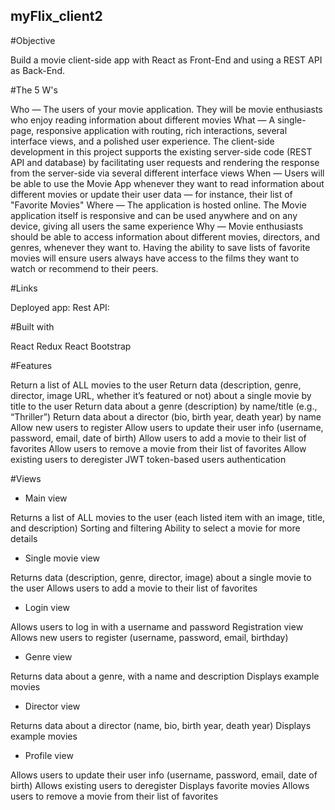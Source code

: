 ## myFlix_client2

#Objective

Build a movie client-side app with React as Front-End and using a REST API as Back-End.

#The 5 W's

Who — The users of your movie application. They will be movie enthusiasts who enjoy reading information about different movies
What — A single-page, responsive application with routing, rich interactions, several interface views, and a polished user experience. The client-side development in this project supports the existing server-side code (REST API and database) by facilitating user requests and rendering the response from the server-side via several different interface views
When — Users will be able to use the Movie App whenever they want to read information about different movies or update their user data — for instance, their list of "Favorite Movies"
Where — The application is hosted online. The Movie application itself is responsive and can be used anywhere and on any device, giving all users the same experience
Why — Movie enthusiasts should be able to access information about different movies, directors, and genres, whenever they want to. Having the ability to save lists of favorite movies will ensure users always have access to the films they want to watch or recommend to their peers.

#Links

Deployed app:
Rest API:

#Built with

React
Redux
React Bootstrap

#Features

Return a list of ALL movies to the user
Return data (description, genre, director, image URL, whether it’s featured or not) about a single movie by title to the user
Return data about a genre (description) by name/title (e.g., “Thriller”)
Return data about a director (bio, birth year, death year) by name
Allow new users to register
Allow users to update their user info (username, password, email, date of birth)
Allow users to add a movie to their list of favorites
Allow users to remove a movie from their list of favorites
Allow existing users to deregister
JWT token-based users authentication

#Views

- Main view

Returns a list of ALL movies to the user (each listed item with an image, title, and description)
Sorting and filtering
Ability to select a movie for more details

- Single movie view

Returns data (description, genre, director, image) about a single movie to the user
Allows users to add a movie to their list of favorites

- Login view

Allows users to log in with a username and password
Registration view
Allows new users to register (username, password, email, birthday)

- Genre view

Returns data about a genre, with a name and description
Displays example movies

- Director view

Returns data about a director (name, bio, birth year, death year)
Displays example movies

- Profile view

Allows users to update their user info (username, password, email, date of birth)
Allows existing users to deregister
Displays favorite movies
Allows users to remove a movie from their list of favorites 
